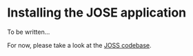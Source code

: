 Installing the JOSE application
===============================

To be written...

For now, please take a look at the [JOSS codebase](https://github.com/openjournals/joss). 
